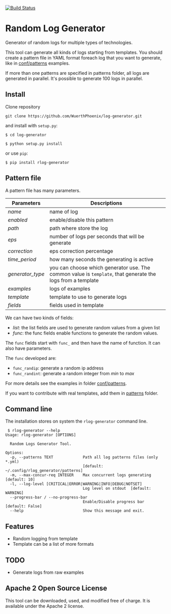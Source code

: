 [![Build Status](https://travis-ci.org/WuerthPhoenix/log-generator.svg?branch=develop)](https://travis-ci.org/WuerthPhoenix/log-generator)

# Random Log Generator

Generator of random logs for multiple types of technologies.

This tool can generate all kinds of logs starting from templates.
You should create a pattern file in YAML format foreach log that you want to generate, like in [conf/patterns](conf/patterns) examples.

If more than one patterns are specified in patterns folder, all logs are generated in parallel. It's possible to generate 100 logs in parallel.

## Install

Clone repository

```
git clone https://github.com/WuerthPhoenix/log-generator.git
```

and install with `setup.py`:

```
$ cd log-generator

$ python setup.py install
```

or use `pip`:

```
$ pip install rlog-generator
```

## Pattern file

A pattern file has many parameters.

| Parameters | Descriptions |
| ---------- | ------------ |
| _name_ | name of log
| _enabled_ | enable/disable this pattern
| _path_ | path where store the log
| _eps_ | number of logs per seconds that will be generate
| _correction_ | eps correction percentage
| _time_period_ | how many seconds the generating is active
| _generator_type_ | you can choose which generator use. The common value is `template`, that generate the logs from a template
| _examples_ | logs of examples
| _template_ | template to use to generate logs
| _fields_ | fields used in template

We can have two kinds of fields:
 - _list_: the list fields are used to generate random values from a given list
 - _func_: the func fields enable functions to generate the random values.

The `func` fields start with `func_` and then have the name of function. It can also have parameters.

The `func` developed are:
 - `func_randip`: generate a random ip address
 - `func_randint`: generate a random integer from _min_ to _max_

For more details see the examples in folder [conf/patterns](conf/patterns).

If you want to contribute with real templates, add them in [patterns](patterns) folder.

## Command line

The installation stores on system the `rlog-generator` command line.

```
 $ rlog-generator --help
Usage: rlog-generator [OPTIONS]

  Random Logs Generator Tool.

Options:
  -p, --patterns TEXT             Path all log patterns files (only *.yml)
                                  [default: ~/.config/rlog_generator/patterns]
  -m, --max-concur-req INTEGER    Max concurrent logs generating  [default: 10]
  -l, --log-level [CRITICAL|ERROR|WARNING|INFO|DEBUG|NOTSET]
                                  Log level on stdout  [default: WARNING]
  --progress-bar / --no-progress-bar
                                  Enable/Disable progress bar  [default: False]
  --help                          Show this message and exit.

```

## Features

 - Random logging from template
 - Template can be a list of more formats

## TODO

 - Generate logs from raw examples

## Apache 2 Open Source License
This tool can be downloaded, used, and modified free of charge. It is available under the Apache 2 license.